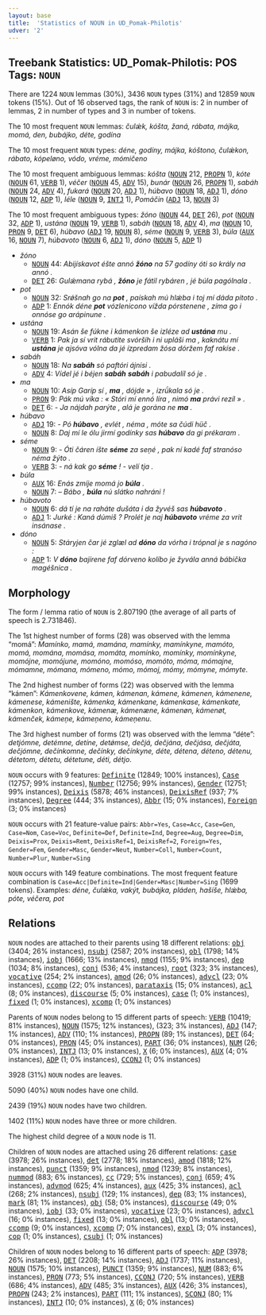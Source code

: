 ```yaml
---
layout: base
title:  'Statistics of NOUN in UD_Pomak-Philotis'
udver: '2'
---
```


## Treebank Statistics: UD_Pomak-Philotis: POS Tags: `NOUN`

There are 1224 `NOUN` lemmas (30%), 3436 `NOUN` types (31%) and 12859 `NOUN` tokens (15%).
Out of 16 observed tags, the rank of `NOUN` is: 2 in number of lemmas, 2 in number of types and 3 in number of tokens.

The 10 most frequent `NOUN` lemmas: <em>čulǽk, kóšta, žaná, rábata, májka, momá, den, bubájko, déte, godína</em>

The 10 most frequent `NOUN` types:  <em>déne, godíny, májka, kóštono, čulǽkon, rábato, kópeløno, vódo, vréme, mómičeno</em>

The 10 most frequent ambiguous lemmas: <em>kóšta</em> (<tt><a href="qpm_philotis-pos-NOUN.html">NOUN</a></tt> 212, <tt><a href="qpm_philotis-pos-PROPN.html">PROPN</a></tt> 1), <em>kóte</em> (<tt><a href="qpm_philotis-pos-NOUN.html">NOUN</a></tt> 61, <tt><a href="qpm_philotis-pos-VERB.html">VERB</a></tt> 1), <em>véčer</em> (<tt><a href="qpm_philotis-pos-NOUN.html">NOUN</a></tt> 45, <tt><a href="qpm_philotis-pos-ADV.html">ADV</a></tt> 15), <em>bunár</em> (<tt><a href="qpm_philotis-pos-NOUN.html">NOUN</a></tt> 26, <tt><a href="qpm_philotis-pos-PROPN.html">PROPN</a></tt> 1), <em>sabáh</em> (<tt><a href="qpm_philotis-pos-NOUN.html">NOUN</a></tt> 24, <tt><a href="qpm_philotis-pos-ADV.html">ADV</a></tt> 4), <em>fukará</em> (<tt><a href="qpm_philotis-pos-NOUN.html">NOUN</a></tt> 20, <tt><a href="qpm_philotis-pos-ADJ.html">ADJ</a></tt> 1), <em>húbavo</em> (<tt><a href="qpm_philotis-pos-NOUN.html">NOUN</a></tt> 18, <tt><a href="qpm_philotis-pos-ADJ.html">ADJ</a></tt> 1), <em>dóno</em> (<tt><a href="qpm_philotis-pos-NOUN.html">NOUN</a></tt> 12, <tt><a href="qpm_philotis-pos-ADP.html">ADP</a></tt> 1), <em>léle</em> (<tt><a href="qpm_philotis-pos-NOUN.html">NOUN</a></tt> 9, <tt><a href="qpm_philotis-pos-INTJ.html">INTJ</a></tt> 1), <em>Pomáčin</em> (<tt><a href="qpm_philotis-pos-ADJ.html">ADJ</a></tt> 13, <tt><a href="qpm_philotis-pos-NOUN.html">NOUN</a></tt> 3)

The 10 most frequent ambiguous types:  <em>žóno</em> (<tt><a href="qpm_philotis-pos-NOUN.html">NOUN</a></tt> 44, <tt><a href="qpm_philotis-pos-DET.html">DET</a></tt> 26), <em>pot</em> (<tt><a href="qpm_philotis-pos-NOUN.html">NOUN</a></tt> 32, <tt><a href="qpm_philotis-pos-ADP.html">ADP</a></tt> 1), <em>ustána</em> (<tt><a href="qpm_philotis-pos-NOUN.html">NOUN</a></tt> 19, <tt><a href="qpm_philotis-pos-VERB.html">VERB</a></tt> 1), <em>sabáh</em> (<tt><a href="qpm_philotis-pos-NOUN.html">NOUN</a></tt> 18, <tt><a href="qpm_philotis-pos-ADV.html">ADV</a></tt> 4), <em>ma</em> (<tt><a href="qpm_philotis-pos-NOUN.html">NOUN</a></tt> 10, <tt><a href="qpm_philotis-pos-PRON.html">PRON</a></tt> 9, <tt><a href="qpm_philotis-pos-DET.html">DET</a></tt> 6), <em>húbavo</em> (<tt><a href="qpm_philotis-pos-ADJ.html">ADJ</a></tt> 19, <tt><a href="qpm_philotis-pos-NOUN.html">NOUN</a></tt> 8), <em>séme</em> (<tt><a href="qpm_philotis-pos-NOUN.html">NOUN</a></tt> 9, <tt><a href="qpm_philotis-pos-VERB.html">VERB</a></tt> 3), <em>búla</em> (<tt><a href="qpm_philotis-pos-AUX.html">AUX</a></tt> 16, <tt><a href="qpm_philotis-pos-NOUN.html">NOUN</a></tt> 7), <em>húbavoto</em> (<tt><a href="qpm_philotis-pos-NOUN.html">NOUN</a></tt> 6, <tt><a href="qpm_philotis-pos-ADJ.html">ADJ</a></tt> 1), <em>dóno</em> (<tt><a href="qpm_philotis-pos-NOUN.html">NOUN</a></tt> 5, <tt><a href="qpm_philotis-pos-ADP.html">ADP</a></tt> 1)


* <em>žóno</em>
  * <tt><a href="qpm_philotis-pos-NOUN.html">NOUN</a></tt> 44: <em>Abijískavot éšte annó <b>žóno</b> na 57 godíny óti so krály na annó .</em>
  * <tt><a href="qpm_philotis-pos-DET.html">DET</a></tt> 26: <em>Gulǽmana rybá , <b>žóno</b> je fátil rybáren , jé búla pagólnala .</em>
* <em>pot</em>
  * <tt><a href="qpm_philotis-pos-NOUN.html">NOUN</a></tt> 32: <em>Srǿšnah go na <b>pot</b> , paískah mú hlǽba i toj mí dáda pítoto .</em>
  * <tt><a href="qpm_philotis-pos-ADP.html">ADP</a></tt> 1: <em>Ennók déne <b>pot</b> vózlenicono vížda pórstenene , zíma go i onnóse go arápinune .</em>
* <em>ustána</em>
  * <tt><a href="qpm_philotis-pos-NOUN.html">NOUN</a></tt> 19: <em>Asán še fúkne i kámenkon še izléze ad <b>ustána</b> mu .</em>
  * <tt><a href="qpm_philotis-pos-VERB.html">VERB</a></tt> 1: <em>Pak ja sí vrit rábutite svórših i ni upláši ma , kaknátu mí <b>ustána</b> je ajsóva vólna da jé ízpredam žósa dóržem faf rakíse .</em>
* <em>sabáh</em>
  * <tt><a href="qpm_philotis-pos-NOUN.html">NOUN</a></tt> 18: <em>Na <b>sabáh</b> só paftóri ájnisi .</em>
  * <tt><a href="qpm_philotis-pos-ADV.html">ADV</a></tt> 4: <em>Vídel jé i béjen <b>sabáh</b> <b>sabáh</b> i pabudalíl só je .</em>
* <em>ma</em>
  * <tt><a href="qpm_philotis-pos-NOUN.html">NOUN</a></tt> 10: <em>Asíp Garíp sí , <b>ma</b> , dójde » , izrǘkala só je .</em>
  * <tt><a href="qpm_philotis-pos-PRON.html">PRON</a></tt> 9: <em>Pák mú víka : « Stóri mí ennó líra , nimó <b>ma</b> právi rezíl » .</em>
  * <tt><a href="qpm_philotis-pos-DET.html">DET</a></tt> 6: <em>- Ja nájdah parýte , alá je gorána ne <b>ma</b> .</em>
* <em>húbavo</em>
  * <tt><a href="qpm_philotis-pos-ADJ.html">ADJ</a></tt> 19: <em>- Pó <b>húbavo</b> , evlét , néma , móte sa čúdi hüč .</em>
  * <tt><a href="qpm_philotis-pos-NOUN.html">NOUN</a></tt> 8: <em>Daj mí le ólu jirmí godínky sas <b>húbavo</b> da gi prékaram .</em>
* <em>séme</em>
  * <tt><a href="qpm_philotis-pos-NOUN.html">NOUN</a></tt> 9: <em>- Óti čáren íšte <b>séme</b> za seņé , pak ní kadé faf stranóso néma žýto .</em>
  * <tt><a href="qpm_philotis-pos-VERB.html">VERB</a></tt> 3: <em>- ná kak go <b>séme</b> ! - velí tja .</em>
* <em>búla</em>
  * <tt><a href="qpm_philotis-pos-AUX.html">AUX</a></tt> 16: <em>Enás zmíje momá jo <b>búla</b> .</em>
  * <tt><a href="qpm_philotis-pos-NOUN.html">NOUN</a></tt> 7: <em>– Bábo , <b>búla</b> nú slátko nahráni !</em>
* <em>húbavoto</em>
  * <tt><a href="qpm_philotis-pos-NOUN.html">NOUN</a></tt> 6: <em>dá tí je na raháte dušáta i da žyvéš sas <b>húbavoto</b> .</em>
  * <tt><a href="qpm_philotis-pos-ADJ.html">ADJ</a></tt> 1: <em>Jurké : Kaná dúmiš ? Prolét je naj <b>húbavoto</b> vréme za vrit insánase .</em>
* <em>dóno</em>
  * <tt><a href="qpm_philotis-pos-NOUN.html">NOUN</a></tt> 5: <em>Stáryjen čar jé zglæl ad <b>dóno</b> da vórha i trópnal je s nagóno :</em>
  * <tt><a href="qpm_philotis-pos-ADP.html">ADP</a></tt> 1: <em>V <b>dóno</b> bajírene faf dórveno kolíbo je žyvála anná bábička magéšnica .</em>

## Morphology

The form / lemma ratio of `NOUN` is 2.807190 (the average of all parts of speech is 2.731846).

The 1st highest number of forms (28) was observed with the lemma “momá”: <em>Mamínko, mamá, mamána, mamínky, mamínkyne, mamóto, momá, momána, momása, momáta, momínko, momínky, momínkyne, momójne, momójune, momóno, momóso, momóto, móma, mómajne, mómamne, mómana, mómeno, mómo, mómoj, mómy, mómyne, mómyte</em>.

The 2nd highest number of forms (22) was observed with the lemma “kámen”: <em>Kámenkovene, kámen, kámenan, kámene, kámenen, kámenene, kámenese, kámenište, kámenka, kámenkane, kámenkase, kámenkate, kámenkon, kámenkove, kámenæ, kámenæne, kámenøn, kámenøt, kámenček, kámeņe, kámeņeno, kámeņenu</em>.

The 3rd highest number of forms (21) was observed with the lemma “déte”: <em>detjómne, detémne, detíne, detǿmse, dečjá, dečjána, dečjása, dečjáta, dečjómne, dečínkomne, dečínky, dečínkyne, déte, détena, déteno, détenu, détetom, détetu, détetune, déti, détjo</em>.

`NOUN` occurs with 9 features: <tt><a href="qpm_philotis-feat-Definite.html">Definite</a></tt> (12849; 100% instances), <tt><a href="qpm_philotis-feat-Case.html">Case</a></tt> (12757; 99% instances), <tt><a href="qpm_philotis-feat-Number.html">Number</a></tt> (12756; 99% instances), <tt><a href="qpm_philotis-feat-Gender.html">Gender</a></tt> (12751; 99% instances), <tt><a href="qpm_philotis-feat-Deixis.html">Deixis</a></tt> (5878; 46% instances), <tt><a href="qpm_philotis-feat-DeixisRef.html">DeixisRef</a></tt> (937; 7% instances), <tt><a href="qpm_philotis-feat-Degree.html">Degree</a></tt> (444; 3% instances), <tt><a href="qpm_philotis-feat-Abbr.html">Abbr</a></tt> (15; 0% instances), <tt><a href="qpm_philotis-feat-Foreign.html">Foreign</a></tt> (3; 0% instances)

`NOUN` occurs with 21 feature-value pairs: `Abbr=Yes`, `Case=Acc`, `Case=Gen`, `Case=Nom`, `Case=Voc`, `Definite=Def`, `Definite=Ind`, `Degree=Aug`, `Degree=Dim`, `Deixis=Prox`, `Deixis=Remt`, `DeixisRef=1`, `DeixisRef=2`, `Foreign=Yes`, `Gender=Fem`, `Gender=Masc`, `Gender=Neut`, `Number=Coll`, `Number=Count`, `Number=Plur`, `Number=Sing`

`NOUN` occurs with 149 feature combinations.
The most frequent feature combination is `Case=Acc|Definite=Ind|Gender=Masc|Number=Sing` (1699 tokens).
Examples: <em>déne, čulǽka, vakýt, bubájka, pláden, hašíše, hlǽba, póte, véčera, pot</em>


## Relations

`NOUN` nodes are attached to their parents using 18 different relations: <tt><a href="qpm_philotis-dep-obj.html">obj</a></tt> (3404; 26% instances), <tt><a href="qpm_philotis-dep-nsubj.html">nsubj</a></tt> (2587; 20% instances), <tt><a href="qpm_philotis-dep-obl.html">obl</a></tt> (1798; 14% instances), <tt><a href="qpm_philotis-dep-iobj.html">iobj</a></tt> (1666; 13% instances), <tt><a href="qpm_philotis-dep-nmod.html">nmod</a></tt> (1155; 9% instances), <tt><a href="qpm_philotis-dep-dep.html">dep</a></tt> (1034; 8% instances), <tt><a href="qpm_philotis-dep-conj.html">conj</a></tt> (536; 4% instances), <tt><a href="qpm_philotis-dep-root.html">root</a></tt> (323; 3% instances), <tt><a href="qpm_philotis-dep-vocative.html">vocative</a></tt> (254; 2% instances), <tt><a href="qpm_philotis-dep-amod.html">amod</a></tt> (26; 0% instances), <tt><a href="qpm_philotis-dep-advcl.html">advcl</a></tt> (23; 0% instances), <tt><a href="qpm_philotis-dep-ccomp.html">ccomp</a></tt> (22; 0% instances), <tt><a href="qpm_philotis-dep-parataxis.html">parataxis</a></tt> (15; 0% instances), <tt><a href="qpm_philotis-dep-acl.html">acl</a></tt> (8; 0% instances), <tt><a href="qpm_philotis-dep-discourse.html">discourse</a></tt> (5; 0% instances), <tt><a href="qpm_philotis-dep-case.html">case</a></tt> (1; 0% instances), <tt><a href="qpm_philotis-dep-fixed.html">fixed</a></tt> (1; 0% instances), <tt><a href="qpm_philotis-dep-xcomp.html">xcomp</a></tt> (1; 0% instances)

Parents of `NOUN` nodes belong to 15 different parts of speech: <tt><a href="qpm_philotis-pos-VERB.html">VERB</a></tt> (10419; 81% instances), <tt><a href="qpm_philotis-pos-NOUN.html">NOUN</a></tt> (1575; 12% instances),  (323; 3% instances), <tt><a href="qpm_philotis-pos-ADJ.html">ADJ</a></tt> (147; 1% instances), <tt><a href="qpm_philotis-pos-ADV.html">ADV</a></tt> (110; 1% instances), <tt><a href="qpm_philotis-pos-PROPN.html">PROPN</a></tt> (89; 1% instances), <tt><a href="qpm_philotis-pos-DET.html">DET</a></tt> (64; 0% instances), <tt><a href="qpm_philotis-pos-PRON.html">PRON</a></tt> (45; 0% instances), <tt><a href="qpm_philotis-pos-PART.html">PART</a></tt> (36; 0% instances), <tt><a href="qpm_philotis-pos-NUM.html">NUM</a></tt> (26; 0% instances), <tt><a href="qpm_philotis-pos-INTJ.html">INTJ</a></tt> (13; 0% instances), <tt><a href="qpm_philotis-pos-X.html">X</a></tt> (6; 0% instances), <tt><a href="qpm_philotis-pos-AUX.html">AUX</a></tt> (4; 0% instances), <tt><a href="qpm_philotis-pos-ADP.html">ADP</a></tt> (1; 0% instances), <tt><a href="qpm_philotis-pos-CCONJ.html">CCONJ</a></tt> (1; 0% instances)

3928 (31%) `NOUN` nodes are leaves.

5090 (40%) `NOUN` nodes have one child.

2439 (19%) `NOUN` nodes have two children.

1402 (11%) `NOUN` nodes have three or more children.

The highest child degree of a `NOUN` node is 11.

Children of `NOUN` nodes are attached using 26 different relations: <tt><a href="qpm_philotis-dep-case.html">case</a></tt> (3978; 26% instances), <tt><a href="qpm_philotis-dep-det.html">det</a></tt> (2778; 18% instances), <tt><a href="qpm_philotis-dep-amod.html">amod</a></tt> (1818; 12% instances), <tt><a href="qpm_philotis-dep-punct.html">punct</a></tt> (1359; 9% instances), <tt><a href="qpm_philotis-dep-nmod.html">nmod</a></tt> (1239; 8% instances), <tt><a href="qpm_philotis-dep-nummod.html">nummod</a></tt> (883; 6% instances), <tt><a href="qpm_philotis-dep-cc.html">cc</a></tt> (729; 5% instances), <tt><a href="qpm_philotis-dep-conj.html">conj</a></tt> (659; 4% instances), <tt><a href="qpm_philotis-dep-advmod.html">advmod</a></tt> (625; 4% instances), <tt><a href="qpm_philotis-dep-aux.html">aux</a></tt> (425; 3% instances), <tt><a href="qpm_philotis-dep-acl.html">acl</a></tt> (268; 2% instances), <tt><a href="qpm_philotis-dep-nsubj.html">nsubj</a></tt> (129; 1% instances), <tt><a href="qpm_philotis-dep-dep.html">dep</a></tt> (83; 1% instances), <tt><a href="qpm_philotis-dep-mark.html">mark</a></tt> (81; 1% instances), <tt><a href="qpm_philotis-dep-obj.html">obj</a></tt> (58; 0% instances), <tt><a href="qpm_philotis-dep-discourse.html">discourse</a></tt> (49; 0% instances), <tt><a href="qpm_philotis-dep-iobj.html">iobj</a></tt> (33; 0% instances), <tt><a href="qpm_philotis-dep-vocative.html">vocative</a></tt> (23; 0% instances), <tt><a href="qpm_philotis-dep-advcl.html">advcl</a></tt> (16; 0% instances), <tt><a href="qpm_philotis-dep-fixed.html">fixed</a></tt> (13; 0% instances), <tt><a href="qpm_philotis-dep-obl.html">obl</a></tt> (13; 0% instances), <tt><a href="qpm_philotis-dep-ccomp.html">ccomp</a></tt> (9; 0% instances), <tt><a href="qpm_philotis-dep-xcomp.html">xcomp</a></tt> (7; 0% instances), <tt><a href="qpm_philotis-dep-expl.html">expl</a></tt> (3; 0% instances), <tt><a href="qpm_philotis-dep-cop.html">cop</a></tt> (1; 0% instances), <tt><a href="qpm_philotis-dep-csubj.html">csubj</a></tt> (1; 0% instances)

Children of `NOUN` nodes belong to 16 different parts of speech: <tt><a href="qpm_philotis-pos-ADP.html">ADP</a></tt> (3978; 26% instances), <tt><a href="qpm_philotis-pos-DET.html">DET</a></tt> (2208; 14% instances), <tt><a href="qpm_philotis-pos-ADJ.html">ADJ</a></tt> (1737; 11% instances), <tt><a href="qpm_philotis-pos-NOUN.html">NOUN</a></tt> (1575; 10% instances), <tt><a href="qpm_philotis-pos-PUNCT.html">PUNCT</a></tt> (1359; 9% instances), <tt><a href="qpm_philotis-pos-NUM.html">NUM</a></tt> (883; 6% instances), <tt><a href="qpm_philotis-pos-PRON.html">PRON</a></tt> (773; 5% instances), <tt><a href="qpm_philotis-pos-CCONJ.html">CCONJ</a></tt> (720; 5% instances), <tt><a href="qpm_philotis-pos-VERB.html">VERB</a></tt> (686; 4% instances), <tt><a href="qpm_philotis-pos-ADV.html">ADV</a></tt> (485; 3% instances), <tt><a href="qpm_philotis-pos-AUX.html">AUX</a></tt> (426; 3% instances), <tt><a href="qpm_philotis-pos-PROPN.html">PROPN</a></tt> (243; 2% instances), <tt><a href="qpm_philotis-pos-PART.html">PART</a></tt> (111; 1% instances), <tt><a href="qpm_philotis-pos-SCONJ.html">SCONJ</a></tt> (80; 1% instances), <tt><a href="qpm_philotis-pos-INTJ.html">INTJ</a></tt> (10; 0% instances), <tt><a href="qpm_philotis-pos-X.html">X</a></tt> (6; 0% instances)

